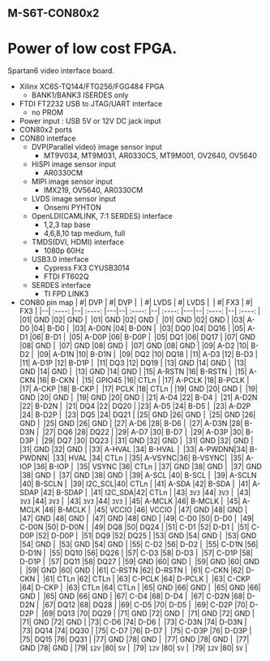## M-S6T-CON80x2

# Power of low cost FPGA.

Spartan6 video interface board.<p>

- Xilinx XC6S-TQ144/FTG256/FGG484 FPGA
  - BANK1/BANK3 ISERDES only
- FTDI FT2232 USB to JTAG/UART interface
  - no PROM
- Power input : USB 5V or 12V DC jack input
- CON80x2 ports
- CON80 intetface
  - DVP(Parallel video) image sensor input
    - MT9V034, MT9M031, AR0330CS, MT9M001, OV2640, OV5640
  - HiSPI image sensor input
    - AR0330CM
  - MIPI image sensor input
    - IMX219, OV5640, AR0330CM
  - LVDS image sensor input
    - Onsemi PYHTON
  - OpenLDI(CAMLINK, 7:1 SERDES) interface
    - 1,2,3 tap base
    - 4,6,8,10 tap medium, full
  - TMDS(DVI, HDMI) interface
    - 1080p 60Hz
  - USB3.0 interface
    - Cypress FX3 CYUSB3014
    - FTDI FT602Q
  - SERDES interface
    - TI FPD LINK3
- CON80 pin map
  | #| DVP    | #| DVP    |` `| #| LVDS   | #| LVDS   |` `| #| FX3    | #| FX3    |
  |--| :----: |--| :----: |---|--| :----: |--| :----: |---|--| :----: |--| :----: |
  |01| GND    |02| GND    |` `|01| GND    |02| GND    |` `|01| GND    |02| GND    |
  |03| A-D0   |04| B-D0   |` `|03| A-D0N  |04| B-D0N  |` `|03| DQ0    |04| DQ16   | 
  |05| A-D1   |06| B-D1   |` `|05| A-D0P  |06| B-D0P  |` `|05| DQ1    |06| DQ17   | 
  |07| GND    |08| GND    |` `|07| GND    |08| GND    |` `|07| GND    |08| GND    | 
  |09| A-D2   |10| B-D2   |` `|09| A-D1N  |10| B-D1N  |` `|09| DQ2    |10| DQ18   | 
  |11| A-D3   |12| B-D3   |` `|11| A-D1P  |12| B-D1P  |` `|11| DQ3    |12| DQ19   | 
  |13| GND    |14| GND    |` `|13| GND    |14| GND    |` `|13| GND    |14| GND    | 
  |15| A-RSTN |16| B-RSTN |` `|15| A-CKN  |16| B-CKN  |` `|15| GPIO45 |16| CTLn   | 
  |17| A-PCLK |18| B-PCLK |` `|17| A-CKP  |18| B-CKP  |` `|17| PCLK   |18| CTLn   | 
  |19| GND    |20| GND    |` `|19| GND    |20| GND    |` `|19| GND    |20| GND    | 
  |21| A-D4   |22| B-D4   |` `|21| A-D2N  |22| B-D2N  |` `|21| DQ4    |22| DQ20   | 
  |23| A-D5   |24| B-D5   |` `|23| A-D2P  |24| B-D2P  |` `|23| DQ5    |24| DQ21   | 
  |25| GND    |26| GND    |` `|25| GND    |26| GND    |` `|25| GND    |26| GND    | 
  |27| A-D6   |28| B-D6   |` `|27| A-D3N  |28| B-D3N  |` `|27| DQ6    |28| DQ22   | 
  |29| A-D7   |30| B-D7   |` `|29| A-D3P  |30| B-D3P  |` `|29| DQ7    |30| DQ23   | 
  |31| GND    |32| GND    |` `|31| GND    |32| GND    |` `|31| GND    |32| GND    | 
  |33| A-HVAL |34| B-HVAL |` `|33| A-PWDNN|34| B-PWDNN|` `|33| HVAL   |34| CTLn   | 
  |35| A-VSYNC|36| B-VSYNC|` `|35| A-IOP  |36| B-IOP  |` `|35| VSYNC  |36| CTLn   | 
  |37| GND    |38| GND    |` `|37| GND    |38| GND    |` `|37| GND    |38| GND    | 
  |39| A-SCL  |40| B-SCL  |` `|39| A-SCLN |40| B-SCLN |` `|39| I2C_SCL|40| CTLn   | 
  |41| A-SDA  |42| B-SDA  |` `|41| A-SDAP |42| B-SDAP |` `|41| I2C_SDA|42| CTLn   | 
  |43| `3V3`  |44| `3V3`  |` `|43| `3V3`  |44| `3V3`  |` `|43| `3V3`  |44| `3V3`  | 
  |45| A-MCLK |46| B-MCLK |` `|45| A-MCLK |46| B-MCLK |` `|45| VCCIO  |46| VCCIO  | 
  |47| GND    |48| GND    |` `|47| GND    |48| GND    |` `|47| GND    |48| GND    | 
  |49| C-D0   |50| D-D0   |` `|49| C-D0N  |50| D-D0N  |` `|49| DQ8    |50| DQ24   | 
  |51| C-D1   |52| D-D1   |` `|51| C-D0P  |52| D-D0P  |` `|51| DQ9    |52| DQ25   | 
  |53| GND    |54| GND    |` `|53| GND    |54| GND    |` `|53| GND    |54| GND    | 
  |55| C-D2   |56| D-D2   |` `|55| C-D1N  |56| D-D1N  |` `|55| DQ10   |56| DQ26   | 
  |57| C-D3   |58| D-D3   |` `|57| C-D1P  |58| D-D1P  |` `|57| DQ11   |58| DQ27   | 
  |59| GND    |60| GND    |` `|59| GND    |60| GND    |` `|59| GND    |60| GND    | 
  |61| C-RSTN |62| D-RSTN |` `|61| C-CKN  |62| D-CKN  |` `|61| CTLn   |62| CTLn   | 
  |63| C-PCLK |64| D-PCLK |` `|63| C-CKP  |64| D-CKP  |` `|63| CTLn   |64| CTLn   | 
  |65| GND    |66| GND    |` `|65| GND    |66| GND    |` `|65| GND    |66| GND    | 
  |67| C-D4   |68| D-D4   |` `|67| C-D2N  |68| D-D2N  |` `|67| DQ12   |68| DQ28   | 
  |69| C-D5   |70| D-D5   |` `|69| C-D2P  |70| D-D2P  |` `|69| DQ13   |70| DQ29   | 
  |71| GND    |72| GND    |` `|71| GND    |72| GND    |` `|71| GND    |72| GND    | 
  |73| C-D6   |74| D-D6   |` `|73| C-D3N  |74| D-D3N  |` `|73| DQ14   |74| DQ30   | 
  |75| C-D7   |76| D-D7   |` `|75| C-D3P  |76| D-D3P  |` `|75| DQ15   |76| DQ31   | 
  |77| GND    |78| GND    |` `|77| GND    |78| GND    |` `|77| GND    |78| GND    | 
  |79| `12V`  |80| `5V`   |` `|79| `12V`  |80| `5V`   |` `|79| `12V`  |80| `5V`   | 

